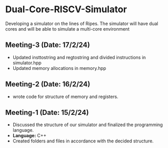 # Dual-Core-RISCV-Simulator
Developing a  simulator on the lines of Ripes. The simulator will have dual cores and will be able to simulate a multi-core environment

## Meeting-3 (Date: 17/2/24)
- Updated insttostring and regtostring and divided instructions in simulator.hpp
- Updated memory allocations in memory.hpp

## Meeting-2 (Date: 16/2/24)
- wrote code for structure of memory and registers.

## Meeting-1 (Date: 15/2/24)
- Discussed the structure of our simulator and finalized the programming language.
- **Language:** C++
- Created folders and files in accordance with the decided structure.
